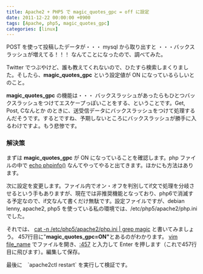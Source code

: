 ```yaml
---
title: Apache2 + PHP5 で magic_quotes_gpc = off に設定
date: 2011-12-22 00:00:00 +0900
tags: [Apache, php5, magic_quotes_gpc]
categories: [linux]
---
```


<p>POST を使って投稿したデータが・・・ mysql から取り出すと ・・・バックスラッシュが増えてる！！！ なんてことになったので、調べてみた。</p>

<p>Twitter でつぶやけど、誰も教えてくれないので、ひたすら検索しまくりました。そしたら、<strong>magic_quotes_gpc</strong> という設定値が ON になっているらしいとのこと。</p>
<p><strong>magic_quotes_gpc</strong> の機能は・・・ バックスラッシュがあったらもひとつバックスラッシュをつけてエスケープっぽいことをする、ということです。Get, Post, Cなんとか のときに、送受信データにバックスラッシュをつけて処理するんだそうです。するとですね、予期しないところにバックスラッシュが勝手に入るわけですよ。もう悲惨です。</p>
<h3>解決策</h3>

<p>まずは <strong>magic_quotes_gpc</strong> が ON になっていることを確認します。php ファイルの中で <ins>echo phpinfo()</ins> なんてやってやると出てきます。ほかにも方法はあります。</p>
<p>次に設定を変更します。ファイル内でオン・オフを判別してif文で処理を分岐させるという手もありますが、現在では非推奨機能となっており、php6で消滅する予定なので、if文なんて書くだけ無駄です。設定ファイルですが、debian lenny, apache2, php5 を使っている私の環境では、/etc/php5/apache2/php.ini でした。</p>

<p>それでは、 <ins>cat -n /etc/php5/apache2/php.ini | grep magic</ins> と書いてみましょう。 457行目に"<strong>magic_quotes_gpc=ON"</strong>とあるのがわかります。  <ins>vim file_name</ins> でファイルを開き、<ins>:457</ins> と入力して Enter を押します（これで457行目に飛びます）。編集して保存。</p>
<p>最後に　`apache2ctl restart` を実行して検証です。</p>
